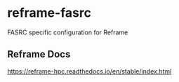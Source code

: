 # reframe-fasrc
FASRC specific configuration for Reframe

## Reframe Docs
https://reframe-hpc.readthedocs.io/en/stable/index.html
